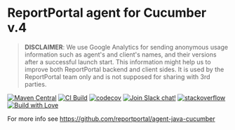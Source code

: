 # ReportPortal agent for Cucumber v.4

> **DISCLAIMER**: We use Google Analytics for sending anonymous usage information such as agent's and client's names,
> and their versions after a successful launch start. This information might help us to improve both ReportPortal
> backend and client sides. It is used by the ReportPortal team only and is not supposed for sharing with 3rd parties.

[![Maven Central](https://img.shields.io/maven-central/v/com.epam.reportportal/agent-java-cucumber4.svg?label=Maven%20Central)](https://central.sonatype.com/artifact/com.epam.reportportal/agent-java-cucumber4)
[![CI Build](https://github.com/reportportal/agent-java-cucumber4/actions/workflows/ci.yml/badge.svg)](https://github.com/reportportal/agent-java-cucumber4/actions/workflows/ci.yml)
[![codecov](https://codecov.io/gh/reportportal/agent-java-cucumber4/branch/develop/graph/badge.svg?token=tzVCXKSLP9)](https://codecov.io/gh/reportportal/agent-java-cucumber4)
[![Join Slack chat!](https://slack.epmrpp.reportportal.io/badge.svg)](https://slack.epmrpp.reportportal.io/)
[![stackoverflow](https://img.shields.io/badge/reportportal-stackoverflow-orange.svg?style=flat)](http://stackoverflow.com/questions/tagged/reportportal)
[![Build with Love](https://img.shields.io/badge/build%20with-❤%EF%B8%8F%E2%80%8D-lightgrey.svg)](http://reportportal.io?style=flat)


For more info see https://github.com/reportportal/agent-java-cucumber

